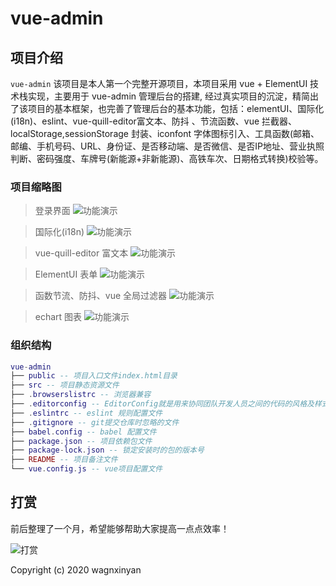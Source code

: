 # vue-admin

## 项目介绍

`vue-admin` 该项目是本人第一个完整开源项目，本项目采用 vue + ElementUI 技术栈实现，主要用于 vue-admin 管理后台的搭建, 经过真实项目的沉淀，精简出了该项目的基本框架，也完善了管理后台的基本功能，包括：elementUI、国际化(i18n)、eslint、vue-quill-editor富文本、防抖 、节流函数、vue 拦截器、localStorage,sessionStorage 封装、iconfont 字体图标引入、工具函数(邮箱、邮编、手机号码、URL、身份证、是否移动端、是否微信、是否IP地址、营业执照判断、密码强度、车牌号(新能源+非新能源)、高铁车次、日期格式转换)校验等。

### 项目缩略图

> 登录界面
![功能演示](http://zk-img.oss-cn-qingdao.aliyuncs.com/github/github01.png)

> 国际化(i18n)
![功能演示](http://zk-img.oss-cn-qingdao.aliyuncs.com/github/github02.png)

> vue-quill-editor 富文本
![功能演示](http://zk-img.oss-cn-qingdao.aliyuncs.com/github/github03.png)

> ElementUI 表单
![功能演示](http://zk-img.oss-cn-qingdao.aliyuncs.com/github/github04.png)

> 函数节流、防抖、vue 全局过滤器
![功能演示](http://zk-img.oss-cn-qingdao.aliyuncs.com/github/github05.png)

> echart 图表
![功能演示](http://zk-img.oss-cn-qingdao.aliyuncs.com/github/github06.png)

### 组织结构

``` lua
vue-admin
├── public -- 项目入口文件index.html目录
├── src -- 项目静态资源文件
├── .browserslistrc -- 浏览器兼容
├── .editorconfig -- EditorConfig就是用来协同团队开发人员之间的代码的风格及样式规范化的一个工具
├── .eslintrc -- eslint 规则配置文件
├── .gitignore -- git提交仓库时忽略的文件
├── babel.config -- babel 配置文件
├── package.json -- 项目依赖包文件
├── package-lock.json -- 锁定安装时的包的版本号
├── README -- 项目备注文件
└── vue.config.js -- vue项目配置文件
```

## 打赏
前后整理了一个月，希望能够帮助大家提高一点点效率！

![打赏](http://zk-img.oss-cn-qingdao.aliyuncs.com/github/alipay.png)

Copyright (c) 2020 wagnxinyan